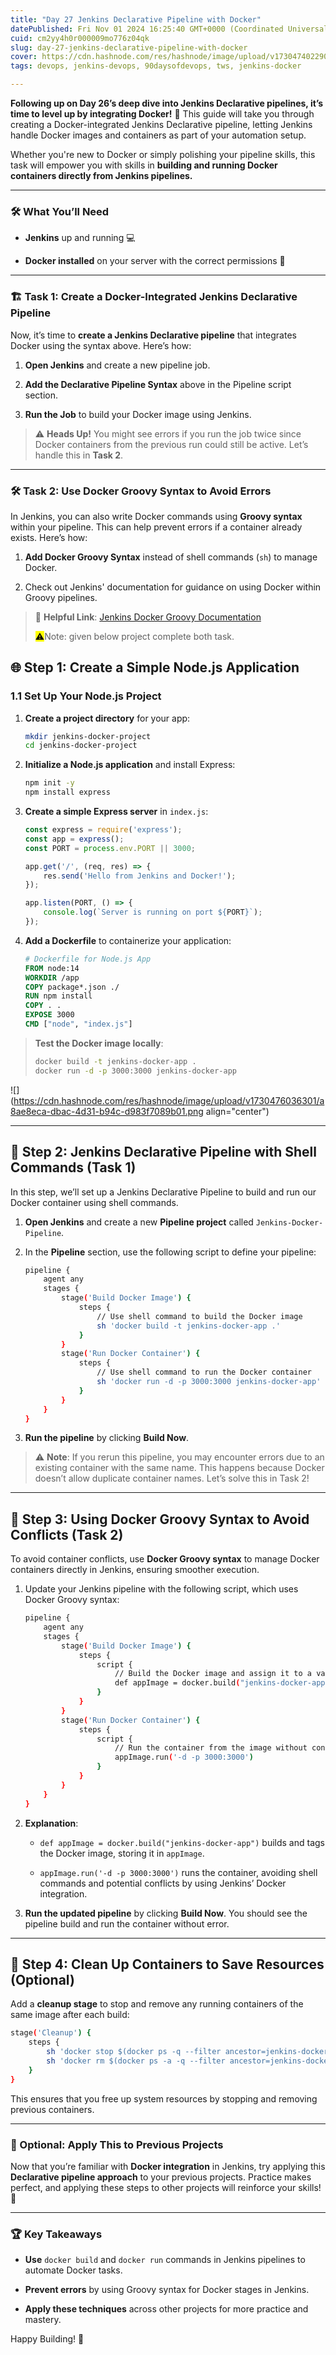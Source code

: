 ```yaml
---
title: "Day 27 Jenkins Declarative Pipeline with Docker"
datePublished: Fri Nov 01 2024 16:25:40 GMT+0000 (Coordinated Universal Time)
cuid: cm2yy4h0r000009mo776z04qk
slug: day-27-jenkins-declarative-pipeline-with-docker
cover: https://cdn.hashnode.com/res/hashnode/image/upload/v1730474022904/99190118-7575-4f3b-bf02-efeac8ab2564.png
tags: devops, jenkins-devops, 90daysofdevops, tws, jenkins-docker

---
```


**Following up on Day 26’s deep dive into Jenkins Declarative pipelines, it’s time to level up by integrating Docker!** 🌊 This guide will take you through creating a Docker-integrated Jenkins Declarative pipeline, letting Jenkins handle Docker images and containers as part of your automation setup.

Whether you're new to Docker or simply polishing your pipeline skills, this task will empower you with skills in **building and running Docker containers directly from Jenkins pipelines.**

---

### 🛠️ What You’ll Need

* **Jenkins** up and running 💻
    
* **Docker installed** on your server with the correct permissions 🐳
    

---

### 🏗️ Task 1: Create a Docker-Integrated Jenkins Declarative Pipeline

Now, it’s time to **create a Jenkins Declarative pipeline** that integrates Docker using the syntax above. Here’s how:

1. **Open Jenkins** and create a new pipeline job.
    
2. **Add the Declarative Pipeline Syntax** above in the Pipeline script section.
    
3. **Run the Job** to build your Docker image using Jenkins.
    

> ⚠️ **Heads Up!** You might see errors if you run the job twice since Docker containers from the previous run could still be active. Let’s handle this in **Task 2**.

---

### 🛠️ Task 2: Use Docker Groovy Syntax to Avoid Errors

In Jenkins, you can also write Docker commands using **Groovy syntax** within your pipeline. This can help prevent errors if a container already exists. Here’s how:

1. **Add Docker Groovy Syntax** instead of shell commands (`sh`) to manage Docker.
    
2. Check out Jenkins' documentation for guidance on using Docker within Groovy pipelines.
    

> 🔗 **Helpful Link**: [Jenkins Docker Groovy Documentation](https://tempora-mutantur.github.io/jenkins.io/github_pages_test/doc/book/pipeline/docker/)
> 
> <mark>⚠️</mark>Note: given below project complete both task.

## 🌐 Step 1: Create a Simple Node.js Application

### 1.1 Set Up Your Node.js Project

1. **Create a project directory** for your app:
    
    ```bash
    mkdir jenkins-docker-project
    cd jenkins-docker-project
    ```
    
2. **Initialize a Node.js application** and install Express:
    
    ```bash
    npm init -y
    npm install express
    ```
    
3. **Create a simple Express server** in `index.js`:
    
    ```javascript
    const express = require('express');
    const app = express();
    const PORT = process.env.PORT || 3000;
    
    app.get('/', (req, res) => {
        res.send('Hello from Jenkins and Docker!');
    });
    
    app.listen(PORT, () => {
        console.log(`Server is running on port ${PORT}`);
    });
    ```
    
4. **Add a Dockerfile** to containerize your application:
    
    ```dockerfile
    # Dockerfile for Node.js App
    FROM node:14
    WORKDIR /app
    COPY package*.json ./
    RUN npm install
    COPY . .
    EXPOSE 3000
    CMD ["node", "index.js"]
    ```
    

> **Test the Docker image locally**:
> 
> ```bash
> docker build -t jenkins-docker-app .
> docker run -d -p 3000:3000 jenkins-docker-app
> ```

![](https://cdn.hashnode.com/res/hashnode/image/upload/v1730476036301/a8ae8eca-dbac-4d31-b94c-d983f7089b01.png align="center")

---

## 📑 Step 2: Jenkins Declarative Pipeline with Shell Commands (Task 1)

In this step, we’ll set up a Jenkins Declarative Pipeline to build and run our Docker container using shell commands.

1. **Open Jenkins** and create a new **Pipeline project** called `Jenkins-Docker-Pipeline`.
    
2. In the **Pipeline** section, use the following script to define your pipeline:
    
    ```bash
    pipeline {
        agent any
        stages {
            stage('Build Docker Image') {
                steps {
                    // Use shell command to build the Docker image
                    sh 'docker build -t jenkins-docker-app .'
                }
            }
            stage('Run Docker Container') {
                steps {
                    // Use shell command to run the Docker container
                    sh 'docker run -d -p 3000:3000 jenkins-docker-app'
                }
            }
        }
    }
    ```
    
3. **Run the pipeline** by clicking **Build Now**.
    

> ⚠️ **Note**: If you rerun this pipeline, you may encounter errors due to an existing container with the same name. This happens because Docker doesn’t allow duplicate container names. Let’s solve this in Task 2!

---

## 🔄 Step 3: Using Docker Groovy Syntax to Avoid Conflicts (Task 2)

To avoid container conflicts, use **Docker Groovy syntax** to manage Docker containers directly in Jenkins, ensuring smoother execution.

1. Update your Jenkins pipeline with the following script, which uses Docker Groovy syntax:
    
    ```bash
    pipeline {
        agent any
        stages {
            stage('Build Docker Image') {
                steps {
                    script {
                        // Build the Docker image and assign it to a variable
                        def appImage = docker.build("jenkins-docker-app")
                    }
                }
            }
            stage('Run Docker Container') {
                steps {
                    script {
                        // Run the container from the image without conflict
                        appImage.run('-d -p 3000:3000')
                    }
                }
            }
        }
    }
    ```
    
2. **Explanation**:
    
    * `def appImage = docker.build("jenkins-docker-app")` builds and tags the Docker image, storing it in `appImage`.
        
    * `appImage.run('-d -p 3000:3000')` runs the container, avoiding shell commands and potential conflicts by using Jenkins’ Docker integration.
        
3. **Run the updated pipeline** by clicking **Build Now**. You should see the pipeline build and run the container without error.
    

---

## 🧹 Step 4: Clean Up Containers to Save Resources (Optional)

Add a **cleanup stage** to stop and remove any running containers of the same image after each build:

```bash
stage('Cleanup') {
    steps {
        sh 'docker stop $(docker ps -q --filter ancestor=jenkins-docker-app) || true'
        sh 'docker rm $(docker ps -a -q --filter ancestor=jenkins-docker-app) || true'
    }
}
```

This ensures that you free up system resources by stopping and removing previous containers.

---

### 🧩 Optional: Apply This to Previous Projects

Now that you’re familiar with **Docker integration** in Jenkins, try applying this **Declarative pipeline approach** to your previous projects. Practice makes perfect, and applying these steps to other projects will reinforce your skills! 👏

---

### 🏆 Key Takeaways

* **Use** `docker build` and `docker run` commands in Jenkins pipelines to automate Docker tasks.
    
* **Prevent errors** by using Groovy syntax for Docker stages in Jenkins.
    
* **Apply these techniques** across other projects for more practice and mastery.
    

Happy Building! 🎉
